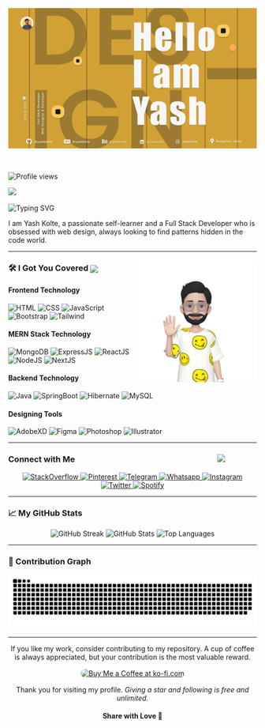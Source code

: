 <picture>
  <source media="(prefers-color-scheme: dark)" srcset="./hero-dark.png">
  <img alt="Text changing depending on mode. Light: 'So light!' Dark: 'So dark!'" src="./hero-light.png">
</picture>

&nbsp;

![Profile views](https://komarev.com/ghpvc/?username=yashkolte&style=plastic)

<img src="https://media.giphy.com/media/hvRJCLFzcasrR4ia7z/giphy.gif" width="25px">

![Typing SVG](https://readme-typing-svg.herokuapp.com?font=Architects+Daughter&color=EEFFFF&size=30&lines=It's+Yash!;I'm+Full+Stack+Developer...;I'm+Web+Designer;)

<p>
  I am Yash Kolte, a passionate self-learner and a Full Stack Developer who is obsessed with web design, always looking to find patterns hidden in the code world.
</p>

---

<img align="right" width="250px" alt="Emoji Animation" src="./Images/MyEmoji_20240708_153913_17204333531900.gif" style="border-radius: 8px; object-fit: contain;" />

### 🛠 I Got You Covered <img align="center" width="30px" src="https://media2.giphy.com/media/QssGEmpkyEOhBCb7e1/giphy.gif?cid=ecf05e47a0n3gi1bfqntqmob8g9aid1oyj2wr3ds3mg700bl&rid=giphy.gif">

#### Frontend Technology

![HTML](https://img.shields.io/badge/-HTML-05122A?style=flat&logo=HTML5)
![CSS](https://img.shields.io/badge/-CSS-05122A?style=flat&logo=CSS3&logoColor=1572B6)
![JavaScript](https://img.shields.io/badge/-JavaScript-05122A?style=flat&logo=javascript)
![Bootstrap](https://img.shields.io/badge/-Bootstrap-05122A?style=flat&logo=bootstrap&logoColor=563D7C)
![Tailwind](https://img.shields.io/badge/-Tailwind-05122A?style=flat&logo=tailwindcss&logoColor=38bdf8)

#### MERN Stack Technology

![MongoDB](https://img.shields.io/badge/-MongoDB-05122A?style=flat&logo=mongodb&logoColor=47A248)
![ExpressJS](https://img.shields.io/badge/-Express-05122A?style=flat&logo=express&logoColor=000000)
![ReactJS](https://img.shields.io/badge/-React-05122A?style=flat&logo=react&logoColor=61DAFB)
![NodeJS](https://img.shields.io/badge/-Node.js-05122A?style=flat&logo=nodedotjs&logoColor=339933)
![NextJS](https://img.shields.io/badge/-Next.js-05122A?style=flat&logo=nextdotjs&logoColor=000000)

#### Backend Technology

![Java](https://img.shields.io/badge/-Java-05122A?style=flat&logo=java&logoColor=3776AB)
![SpringBoot](https://img.shields.io/badge/-SpringBoot-05122A?style=flat&logo=springboot&logoColor=092E20)
![Hibernate](https://img.shields.io/badge/-Hibernate-05122A?style=flat&logo=hibernate&logoColor=59666C)
![MySQL](https://img.shields.io/badge/-MySQL-05122A?style=flat&logo=mysql&logoColor=4479A1)

#### Designing Tools

![AdobeXD](https://img.shields.io/badge/-AdobeXD-05122A?style=flat&logo=adobe-xd)
![Figma](https://img.shields.io/badge/-Figma-05122A?style=flat&logo=figma)
![Photoshop](https://img.shields.io/badge/-Photoshop-05122A?style=flat&logo=adobe-photoshop)
![Illustrator](https://img.shields.io/badge/-Illustrator-05122A?style=flat&logo=adobe-illustrator)

---

### Connect with Me <img align="right" src='https://raw.githubusercontent.com/ShahriarShafin/ShahriarShafin/main/Assets/handshake.gif' width="80px">

<div align="center">
  <a href="https://stackoverflow.com/users/13671105/yash-kolte" target="_blank">
    <img alt="StackOverflow" src="https://img.shields.io/badge/StackOverflow-e7700d?style=for-the-badge&logo=stackoverflow&logoColor=white" />
  </a>
  <a href="https://in.pinterest.com/yashkolte_/" target="_blank">
    <img alt="Pinterest" src="https://img.shields.io/badge/Pinterest-e60023?style=for-the-badge&logo=pinterest&logoColor=white" />
  </a>
  <a href="https://t.me/yash_kolte" target="_blank">
    <img alt="Telegram" src="https://img.shields.io/badge/Telegram-088cce?style=for-the-badge&logo=telegram&logoColor=white" />
  </a>
  <a href="https://wa.link/vw3q3a" target="_blank">
    <img alt="Whatsapp" src="https://img.shields.io/badge/Whatsapp-1db954?style=for-the-badge&logo=whatsapp&logoColor=white" />
  </a>
  <a href="https://www.instagram.com/yashkolte_" target="_blank">
    <img alt="Instagram" src="https://img.shields.io/badge/Instagram-E4405F?style=for-the-badge&logo=instagram&logoColor=white" />
  </a>
  <a href="https://x.com/yashkolte_" target="_blank">
    <img alt="Twitter" src="https://img.shields.io/badge/Twitter-24a4f2?style=for-the-badge&logo=x&logoColor=white" />
  </a>
  <a href="https://open.spotify.com/user/31wio6vi4cfier55izkt3awjzfw4" target="_blank">
    <img alt="Spotify" src="https://img.shields.io/badge/Spotify-1db954?style=for-the-badge&logo=spotify&logoColor=white" />
  </a>
</div>

---

### 📈 My GitHub Stats

<div align="center">
  <img src="https://github-readme-streak-stats.herokuapp.com/?user=yashkolte&theme=light&hide_border=false" alt="GitHub Streak">
  <img src="https://github-readme-stats.vercel.app/api?username=yashkolte&include_all_commits=true&count_private=true&show_icons=true&line_height=40&title_color=7A7ADB&icon_color=2234AE&text_color=D3D3D3&bg_color=0,000000,130F40" alt="GitHub Stats">
  <img src="https://github-readme-stats.vercel.app/api/top-langs/?username=yashkolte&include_all_commits=true&count_private=true&show_icons=true&line_height=30&title_color=7A7ADB&icon_color=2234AE&text_color=D3D3D3&bg_color=0,000000,130F40" alt="Top Languages">
</div>

---

### 🐍 Contribution Graph

![Snake Gif](github-contribution-grid-snake.svg#gh-dark-mode-only)

---

<p align="center">
  If you like my work, consider contributing to my repository. A cup of coffee is always appreciated, but your contribution is the most valuable reward.
</p>

<p align="center">
  <a href='https://ko-fi.com/yashkolte' target='_blank'>
    <img style='border:2px solid #fff; border-radius: 18px; height:36px;' src='https://cdn.ko-fi.com/cdn/kofi5.png?v=2' alt='Buy Me a Coffee at ko-fi.com' />
  </a>
</p>

<p align="center">Thank you for visiting my profile. <i>Giving a star and following is free and unlimited.</i></p>

<h4 align="center">Share with Love 💚</h4>
